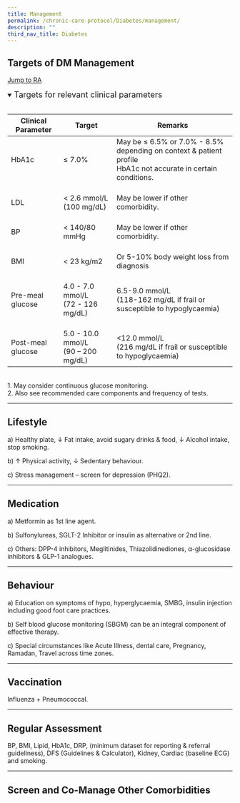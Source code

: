 ```yaml
---
title: Management
permalink: /chronic-care-protocol/Diabetes/management/
description: ""
third_nav_title: Diabetes
---
```

## Targets of DM Management 
<a href="#RA" > Jump to RA </a>
	
<details open><summary><font size="+1">Targets for relevant clinical parameters </font></summary>
	<br>
<table>
<thead>
  <tr>
    <th>Clinical Parameter</th>
    <th>Target</th>
    <th>Remarks</th>
  </tr>
</thead>
<tbody>
  <tr>
    <td>HbA1c</td>
    <td>≤ 7.0%</td>
    <td>May be ≤ 6.5% or 7.0% - 8.5% depending on context &amp; patient profile<br>HbA1c not accurate in certain conditions.   <br></td>
  </tr>
  <tr>
    <td>   <br>LDL   </td>
    <td>   <br>&lt; 2.6 mmol/L (100 mg/dL)   </td>
    <td>   <br>May be lower if other comorbidity.</td>
  </tr>
  <tr>
    <td>   <br>BP   </td>
    <td>   <br>&lt; 140/80 mmHg   </td>
    <td>   <br>May be lower if other comorbidity.</td>
  </tr>
  <tr>
    <td>   <br>BMI   </td>
    <td>   <br>&lt; 23 kg/m2    </td>
    <td>   <br>Or 5-10% body weight loss from diagnosis   </td>
  </tr>
  <tr>
    <td>   <br>Pre-meal glucose   </td>
    <td>   <br>4.0 -   7.0 mmol/L <br>(72 - 126 mg/dL)    </td>
    <td>   <br>6.5-9.0 mmol/L    <br>(118-162 mg/dL if frail or susceptible to hypoglycaemia)   </td>
  </tr>
  <tr>
    <td>   <br>Post-meal glucose   </td>
    <td>   <br>5.0 - 10.0   mmol/L <br> (90 – 200 mg/dL)    </td>
    <td>   <br>&lt;12.0 mmol/L    <br>(216 mg/dL   if frail or susceptible to hypoglycaemia)   </td>
  </tr>
</tbody>
</table>
<br>1. May consider continuous glucose monitoring.<br> 
2. Also see recommended care components and frequency of tests.
	<hr>
	</details>
	
## Lifestyle

a) Healthy plate, ↓ Fat intake, avoid sugary drinks & food, ↓ Alcohol intake, stop smoking.

b) ↑ Physical activity, ↓ Sedentary behaviour.

c)	 Stress management – screen for depression (PHQ2).
<hr>

## Medication

a)	Metformin as 1st line agent.

b)	Sulfonylureas, SGLT-2 Inhibitor or insulin as alternative or 2nd line.

c)	Others: DPP-4 inhibitors, Meglitinides, Thiazolidinediones, α-glucosidase inhibitors & GLP-1 analogues.

<hr>

## Behaviour

a)	Education on symptoms of hypo, hyperglycaemia, SMBG, insulin injection including good foot care practices.

b) Self blood glucose monitoring (SBGM) can be an integral component of effective therapy.

c) Special circumstances like Acute Illness, dental care, Pregnancy, Ramadan, Travel across time zones.

<hr>

## Vaccination

Influenza + Pneumococcal.

<HR>

## Regular Assessment

BP, BMI, Lipid, HbA1c, DRP, (minimum dataset for reporting & referral guideliness), DFS (Guidelines & Calculator), Kidney, Cardiac (baseline ECG) and smoking.

<hr id="RA" >

## Screen and Co-Manage Other Comorbidities
